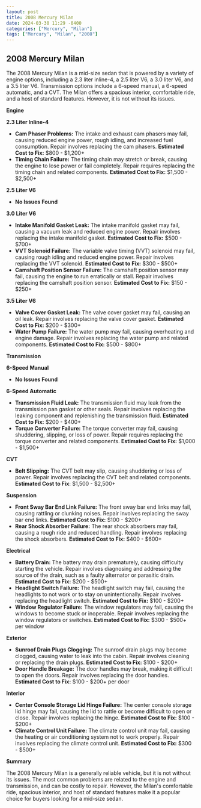 ```yaml
---
layout: post
title: 2008 Mercury Milan
date: 2024-03-30 11:29 -0400
categories: ["Mercury", "Milan"]
tags: ["Mercury", "Milan", "2008"]
---
```

## 2008 Mercury Milan

The 2008 Mercury Milan is a mid-size sedan that is powered by a variety of engine options, including a 2.3 liter inline-4, a 2.5 liter V6, a 3.0 liter V6, and a 3.5 liter V6. Transmission options include a 6-speed manual, a 6-speed automatic, and a CVT. The Milan offers a spacious interior, comfortable ride, and a host of standard features. However, it is not without its issues.

**Engine**

**2.3 Liter Inline-4**

* **Cam Phaser Problems:** The intake and exhaust cam phasers may fail, causing reduced engine power, rough idling, and increased fuel consumption. Repair involves replacing the cam phasers. **Estimated Cost to Fix:** $800 - $1,200+
* **Timing Chain Failure:** The timing chain may stretch or break, causing the engine to lose power or fail completely. Repair requires replacing the timing chain and related components. **Estimated Cost to Fix:** $1,500 - $2,500+

**2.5 Liter V6**

* **No Issues Found**

**3.0 Liter V6**

* **Intake Manifold Gasket Leak:** The intake manifold gasket may fail, causing a vacuum leak and reduced engine power. Repair involves replacing the intake manifold gasket. **Estimated Cost to Fix:** $500 - $700+
* **VVT Solenoid Failure:** The variable valve timing (VVT) solenoid may fail, causing rough idling and reduced engine power. Repair involves replacing the VVT solenoid. **Estimated Cost to Fix:** $300 - $500+
* **Camshaft Position Sensor Failure:** The camshaft position sensor may fail, causing the engine to run erratically or stall. Repair involves replacing the camshaft position sensor. **Estimated Cost to Fix:** $150 - $250+

**3.5 Liter V6**

* **Valve Cover Gasket Leak:** The valve cover gasket may fail, causing an oil leak. Repair involves replacing the valve cover gasket. **Estimated Cost to Fix:** $200 - $300+
* **Water Pump Failure:** The water pump may fail, causing overheating and engine damage. Repair involves replacing the water pump and related components. **Estimated Cost to Fix:** $500 - $800+

**Transmission**

**6-Speed Manual**

* **No Issues Found**

**6-Speed Automatic**

* **Transmission Fluid Leak:** The transmission fluid may leak from the transmission pan gasket or other seals. Repair involves replacing the leaking component and replenishing the transmission fluid. **Estimated Cost to Fix:** $200 - $400+
* **Torque Converter Failure:** The torque converter may fail, causing shuddering, slipping, or loss of power. Repair requires replacing the torque converter and related components. **Estimated Cost to Fix:** $1,000 - $1,500+

**CVT**

* **Belt Slipping:** The CVT belt may slip, causing shuddering or loss of power. Repair involves replacing the CVT belt and related components. **Estimated Cost to Fix**: $1,500 - $2,500+

**Suspension**

* **Front Sway Bar End Link Failure:** The front sway bar end links may fail, causing rattling or clunking noises. Repair involves replacing the sway bar end links. **Estimated Cost to Fix:** $100 - $200+
* **Rear Shock Absorber Failure:** The rear shock absorbers may fail, causing a rough ride and reduced handling. Repair involves replacing the shock absorbers. **Estimated Cost to Fix:** $400 - $600+

**Electrical**

* **Battery Drain:** The battery may drain prematurely, causing difficulty starting the vehicle. Repair involves diagnosing and addressing the source of the drain, such as a faulty alternator or parasitic drain. **Estimated Cost to Fix:** $200 - $500+
* **Headlight Switch Failure:** The headlight switch may fail, causing the headlights to not work or to stay on unintentionally. Repair involves replacing the headlight switch. **Estimated Cost to Fix:** $100 - $200+
* **Window Regulator Failure:** The window regulators may fail, causing the windows to become stuck or inoperable. Repair involves replacing the window regulators or switches. **Estimated Cost to Fix:** $300 - $500+ per window

**Exterior**

* **Sunroof Drain Plugs Clogging:** The sunroof drain plugs may become clogged, causing water to leak into the cabin. Repair involves cleaning or replacing the drain plugs. **Estimated Cost to Fix:** $100 - $200+
* **Door Handle Breakage:** The door handles may break, making it difficult to open the doors. Repair involves replacing the door handles. **Estimated Cost to Fix:** $100 - $200+ per door

**Interior**

* **Center Console Storage Lid Hinge Failure:** The center console storage lid hinge may fail, causing the lid to rattle or become difficult to open or close. Repair involves replacing the hinge. **Estimated Cost to Fix:** $100 - $200+
* **Climate Control Unit Failure:** The climate control unit may fail, causing the heating or air conditioning system not to work properly. Repair involves replacing the climate control unit. **Estimated Cost to Fix:** $300 - $500+

**Summary**

The 2008 Mercury Milan is a generally reliable vehicle, but it is not without its issues. The most common problems are related to the engine and transmission, and can be costly to repair. However, the Milan's comfortable ride, spacious interior, and host of standard features make it a popular choice for buyers looking for a mid-size sedan.
